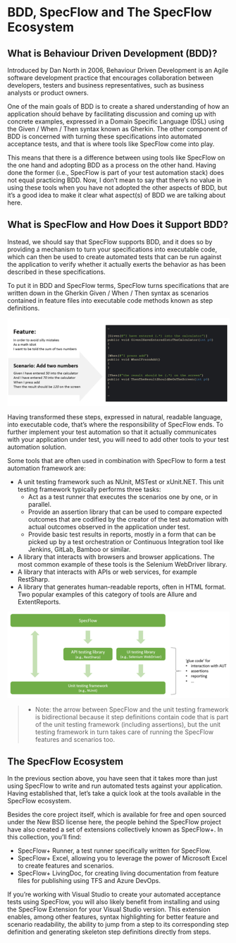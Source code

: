 # BDD, SpecFlow and The SpecFlow Ecosystem


## What is Behaviour Driven Development (BDD)?
Introduced by Dan North in 2006, Behaviour Driven Development is an Agile software development practice that encourages collaboration between developers, testers and business representatives, such as business analysts or product owners.

One of the main goals of BDD is to create a shared understanding of how an application should behave by facilitating discussion and coming up with concrete examples, expressed in a Domain Specific Language (DSL) using the Given / When / Then syntax known as Gherkin. The other component of BDD is concerned with turning these specifications into automated acceptance tests, and that is where tools like SpecFlow come into play.

This means that there is a difference between using tools like SpecFlow on the one hand and adopting BDD as a process on the other hand. Having done the former (i.e., SpecFlow is part of your test automation stack) does not equal practicing BDD. Now, I don’t mean to say that there’s no value in using these tools when you have not adopted the other aspects of BDD, but it’s a good idea to make it clear what aspect(s) of BDD we are talking about here.

## What is SpecFlow and How Does it Support BDD?
Instead, we should say that SpecFlow supports BDD, and it does so by providing a mechanism to turn your specifications into executable code, which can then be used to create automated tests that can be run against the application to verify whether it actually exerts the behavior as has been described in these specifications.

To put it in BDD and SpecFlow terms, SpecFlow turns specifications that are written down in the Gherkin Given / When / Then syntax as scenarios contained in feature files into executable code methods known as step definitions.

![im1](images/sketch2-1.png)

Having transformed these steps, expressed in natural, readable language, into executable code, that’s where the responsibility of SpecFlow ends. To further implement your test automation so that it actually communicates with your application under test, you will need to add other tools to your test automation solution.

Some tools that are often used in combination with SpecFlow to form a test automation framework are:

* A unit testing framework such as NUnit, MSTest or xUnit.NET. This unit testing framework typically performs three tasks:
  - Act as a test runner that executes the scenarios one by one, or in parallel.
  - Provide an assertion library that can be used to compare expected outcomes that are codified by the creator of the test automation with actual outcomes observed in the application under test.
  - Provide basic test results in reports, mostly in a form that can be picked up by a test orchestration or Continuous Integration tool like Jenkins, GitLab, Bamboo or similar.
* A library that interacts with browsers and browser applications. The most common example of these tools is the Selenium WebDriver library.
* A library that interacts with APIs or web services, for example RestSharp.
* A library that generates human-readable reports, often in HTML format. Two popular examples of this category of tools are Allure and ExtentReports.

![im2](images/sketch1-1.png)

>- Note: the arrow between SpecFlow and the unit testing framework is bidirectional because it step definitions contain code that is part of the unit testing framework (including assertions), but the unit testing framework in turn takes care of running the SpecFlow features and scenarios too. 


## The SpecFlow Ecosystem
In the previous section above, you have seen that it takes more than just using SpecFlow to write and run automated tests against your application. Having established that, let’s take a quick look at the tools available in the SpecFlow ecosystem.

Besides the core project itself, which is available for free and open sourced under the New BSD license here, the people behind the SpecFlow project have also created a set of extensions collectively known as SpecFlow+. In this collection, you’ll find:

* SpecFlow+ Runner, a test runner specifically written for SpecFlow.
* SpecFlow+ Excel, allowing you to leverage the power of Microsoft Excel to create features and scenarios.
* SpecFlow+ LivingDoc, for creating living documentation from feature files for publishing using TFS and Azure DevOps.

If you’re working with Visual Studio to create your automated acceptance tests using SpecFlow, you will also likely benefit from installing and using the SpecFlow Extension for your Visual Studio version. This extension enables, among other features, syntax highlighting for better feature and scenario readability, the ability to jump from a step to its corresponding step definition and generating skeleton step definitions directly from steps.